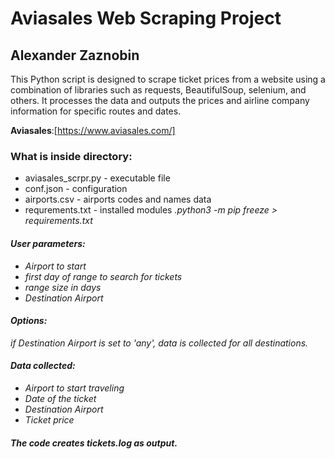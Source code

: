 # Aviasales Web Scraping Project
## Alexander Zaznobin
This Python script is designed to scrape ticket prices from a website using a combination of libraries such as requests, BeautifulSoup, selenium, and others. It processes the data and outputs the prices and airline company information for specific routes and dates. 


**Aviasales**:[https://www.aviasales.com/]
### What is inside directory: 
* aviasales_scrpr.py -  executable file 
* conf.json - configuration
* airports.csv - airports codes and names data 
* requrements.txt - installed modules <i>.python3 -m pip freeze > requirements.txt<i>

#### User parameters:
- Airport to start
- first day of range to search for tickets 
- range size in days 
- Destination Airport 
#### Options:
if Destination Airport is set to 'any', data is collected for all destinations.

#### Data collected:
- Airport to start traveling 
- Date of the ticket
- Destination Airport 
- Ticket price 

#### The code creates tickets.log as output. 

